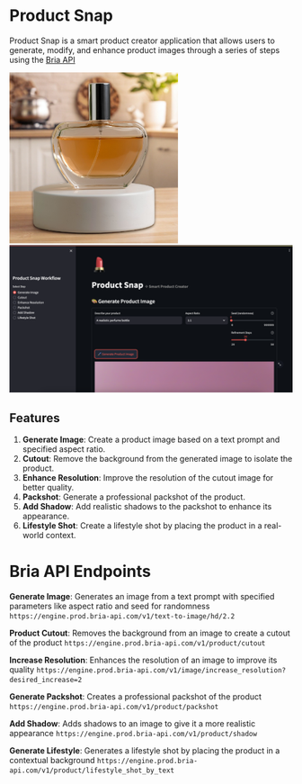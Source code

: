 # Product Snap
Product Snap is a smart product creator application that allows users to generate, modify, and enhance product images through a series of steps using the [Bria API](https://bria.ai/)

 <img src="https://github.com/ANG13T/bria-ai-demo/blob/main/assets/app_files/result.png?raw=true" width="300"/>

 <img src="https://github.com/ANG13T/bria-ai-demo/blob/main/assets/app_files/app.png?raw=true" width="600"/>
 
## Features
1. **Generate Image**: Create a product image based on a text prompt and specified aspect ratio.
2. **Cutout**: Remove the background from the generated image to isolate the product.
3. **Enhance Resolution**: Improve the resolution of the cutout image for better quality.
4. **Packshot**: Generate a professional packshot of the product.
5. **Add Shadow**: Add realistic shadows to the packshot to enhance its appearance.
6. **Lifestyle Shot**: Create a lifestyle shot by placing the product in a real-world context.

# Bria API Endpoints

**Generate Image**: Generates an image from a text prompt with specified parameters like aspect ratio and seed for randomness
`https://engine.prod.bria-api.com/v1/text-to-image/hd/2.2`

**Product Cutout**: Removes the background from an image to create a cutout of the product
`https://engine.prod.bria-api.com/v1/product/cutout`

**Increase Resolution**: Enhances the resolution of an image to improve its quality
`https://engine.prod.bria-api.com/v1/image/increase_resolution?desired_increase=2`

**Generate Packshot**: Creates a professional packshot of the product
`https://engine.prod.bria-api.com/v1/product/packshot`

**Add Shadow**: Adds shadows to an image to give it a more realistic appearance
`https://engine.prod.bria-api.com/v1/product/shadow`

**Generate Lifestyle**: Generates a lifestyle shot by placing the product in a contextual background
`https://engine.prod.bria-api.com/v1/product/lifestyle_shot_by_text`

